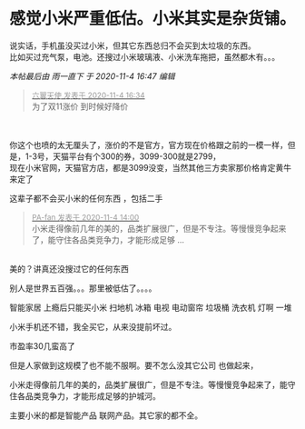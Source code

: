 # 感觉小米严重低估。小米其实是杂货铺。


说实话，手机虽没买过小米，但其它东西总归不会买到太垃圾的东西。<br />
比如买过充气泵，电池。还搜过小米玻璃液、小米洗车拖把，虽然都木有。。。<img src="static/image/smiley/default/lol.gif" smilieid="12" border="0" alt="" /> 

<i class="pstatus"> 本帖最后由 雨一直下 于 2020-11-4 16:47 编辑 </i><br />
<div class="quote"><blockquote><font size="2"><a href="https://www.hostloc.com/forum.php?mod=redirect&amp;goto=findpost&amp;pid=9402334&amp;ptid=762314" target="_blank"><font color="#999999">六翼天使 发表于 2020-11-4 16:34</font></a></font><br />
为了双11涨价 到时候好降价</blockquote></div><br />
<br />
你这个也喷的太无厘头了，涨价的不是官方，官方现在价格跟之前的一模一样，但是，1-3号，天猫平台有个300的券，3099-300就是2799，<br />
现在小米官网，天猫官方店，都是3099没变，当然其他三方卖家那价格肯定黄牛来定了

这辈子都不会买小米的任何东西 ，包括二手 

<div class="quote"><blockquote><font size="2"><a href="https://www.hostloc.com/forum.php?mod=redirect&amp;goto=findpost&amp;pid=9401457&amp;ptid=762314" target="_blank"><font color="#999999">PA-fan 发表于 2020-11-4 14:00</font></a></font><br />
小米走得像前几年的美的，品类扩展很广，但是不专注。等慢慢竞争起来了，能守住各品类竞争力，才能形成足够 ...</blockquote></div><br />
美的？讲真还没搜过它的任何东西

别人是世界五百强。。。那里被低估了。。。。

智能家居 上瘾后只能买小米 扫地机 冰箱 电视 电动窗帘 垃圾桶 洗衣机 灯啊 一堆

小米手机还不错，我全买它，从来没提前坏过。

市盈率30几蛮高了

但是人家做到这规模了也不能不服啊。要不怎么没其它公司 也做起来，

小米走得像前几年的美的，品类扩展很广，但是不专注。等慢慢竞争起来了，能守住各品类竞争力，才能形成足够的护城河。

主要小米的都是智能产品 联网产品。其它家的都不全。
